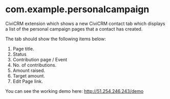 # com.example.personalcampaign
CiviCRM extension which shows a new CiviCRM contact tab which displays a list of the personal campaign pages that a contact has created.

The tab should show the following items below: 

1. Page title.
2. Status
3. Contribution page / Event
4. No. of contributions.
5. Amount raised.
6. Target amount.
7. Edit Page link.

You can see the working demo here: http://51.254.246.243/demo

